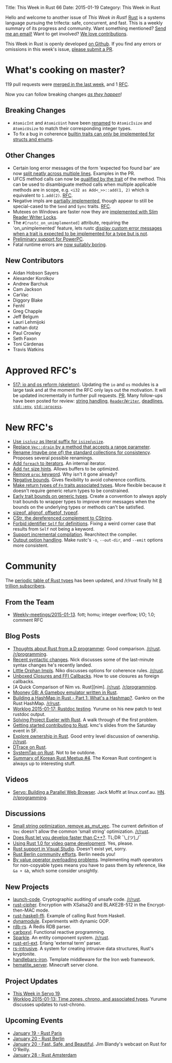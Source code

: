 Title: This Week in Rust 66
Date: 2015-01-19
Category: This Week in Rust

Hello and welcome to another issue of *This Week in Rust*!
[Rust](http://rust-lang.org) is a systems language pursuing the trifecta:
safe, concurrent, and fast. This is a weekly summary of its progress and
community. Want something mentioned? [Send me an
email!](mailto:corey@octayn.net?subject=This%20Week%20in%20Rust%20Suggestion)
Want to get involved? [We love
contributions](https://github.com/mozilla/rust/wiki/Note-guide-for-new-contributors).

This Week in Rust is openly developed [on Github](https://github.com/cmr/this-week-in-rust).
If you find any errors or omissions in this week's issue, [please submit a PR](https://github.com/cmr/this-week-in-rust/pulls).

# What's cooking on master?

119 pull requests were [merged in the last week][code], and 1 [RFC][rfcs].

[code]: https://github.com/rust-lang/rust/pulls?q=is%3Apr+is%3Amerged+merged%3A2015-01-12..2015-01-18
[rfcs]: https://github.com/rust-lang/rfcs/pulls?q=is%3Apr+is%3Amerged+merged%3A2015-01-12..2015-01-18

Now you can follow breaking changes *[as they happen][BitRust]*!

[BitRust]: http://bitrust.octarineparrot.com/

## Breaking Changes

* `AtomicInt` and `AtomicUint` have been [renamed][atomic] to
  `AtomicIsize` and `AtomicUsize` to match their corresponding integer
  types.
* To fix a bug in coherence [builtin traits can only be implemented
  for structs and enums][cohere].

[atomic]: https://github.com/rust-lang/rust/pull/20896
[cohere]: https://github.com/rust-lang/rust/pull/21167

## Other Changes

* Certain long error messages of the form 'expected foo found bar' are
  now [split neatly across multiple lines][multiline]. Examples in the
  PR.
* UFCS method calls can now be [qualified by the trait][ufcs] of the
  method.  This can be used to disambiguate method calls when multiple
  applicable methods are in scope, e.g. `<i32 as Add<_>>::add(1, 2)`
  which is equivalent to `1.add(2)`. [RFC][ufcs-rfc].
* Negative impls are [partially implemented][negimpl], though appear
  to still be special-cased to the `Send` and `Sync`
  traits. [RFC][negimpl-rfc].
* Mutexes on Windows are faster now they are [implemented with Slim
  Reader Writer Locks][mutex].
* The `#[rustc_on_unimplemented]` attribute, requiring the
  'on_unimplemented' feature, lets rustc [display custom error
  messages when a trait is expected to be implemented for a type but
  is not][onun].
* [Preliminary support for PowerPC][powerpc].
* Fatal runtime errors are [now suitably boring][bore].

[multiline]: https://github.com/rust-lang/rust/pull/19870
[mutex]: https://github.com/rust-lang/rust/pull/20367
[onun]: https://github.com/rust-lang/rust/pull/20889
[negimpl]: https://github.com/rust-lang/rust/pull/20972
[negimpl-rfc]: https://github.com/rust-lang/rfcs/blob/master/text/0019-opt-in-builtin-traits.md
[powerpc]: https://github.com/rust-lang/rust/pull/20980
[ufcs]: https://github.com/rust-lang/rust/pull/21077
[ufcs-rfc]: https://github.com/rust-lang/rfcs/blob/master/text/0132-ufcs.md
[bore]: https://github.com/rust-lang/rust/pull/20944

## New Contributors

* Aidan Hobson Sayers
* Alexander Korolkov
* Andrew Barchuk
* Cam Jackson
* CarVac
* Diggory Blake
* Fenhl
* Greg Chapple
* Jeff Belgum
* Lauri Lehmijoki
* nathan dotz
* Paul Crowley
* Seth Faxon
* Toni Cárdenas
* Travis Watkins

# Approved RFC's

* [517: io and os reform (skeleton)][rfc-517]. Updating the `io` and
  `os` modules is a large task and at the moment the RFC only lays out
  the motivation. It will be updated incrementally in further pull
  requests. [PR][rfc-517-pr]. Many follow-ups have been posted for
  review: [string handling][rfc-517-string],
  [`Reader`/`Writer`][rfc-517-readwrite], [deadlines][rfc-517-dead],
  [`std::env`][rfc-517-env], [`std::process`][rfc-517-process].

[rfc-517]: https://github.com/rust-lang/rfcs/blob/master/text/0517-io-os-reform.md
[rfc-517-pr]: https://github.com/rust-lang/rfcs/pull/517
[rfc-517-readwrite]: https://github.com/rust-lang/rfcs/pull/576
[rfc-517-string]: https://github.com/rust-lang/rfcs/pull/575
[rfc-517-dead]: https://github.com/rust-lang/rfcs/pull/577
[rfc-517-env]: https://github.com/rust-lang/rfcs/pull/578
[rfc-517-process]: https://github.com/rust-lang/rfcs/pull/579

# New RFC's

* [Use `isz`/`usz` as literal suffix for `isize`/`usize`][rfc-573-pr].
* [Replace `Vec::drain` by a method that accepts a range parameter][rfc-574-pr].
* [Rename (maybe one of) the standard collections for
  consistency][rfc-580-pr]. Proposes several possible renamings.
* [Add `foreach` to iterators][rfc-582-pr]. An internal iterator.
* [Add `fmt` size hints][rfc-583-pr]. Allows buffers to be optimized.
* [Remove `proc` keyword][rfc-584-pr]. Why isn't it gone already?
* [Negative bounds][rfc-586-pr]. Gives flexibility to avoid coherence
  conflicts.
* [Make return types of `Fn` traits associated
  types][rfc-587-pr]. More flexible because it doesn't require generic
  return types to be constrained.
* [Early trait bounds on generic types][rfc-590-pr]. Create a
  convention to always apply trait bounds to wrapper types to improve
  error messages when the bounds on the underlying types or methods
  can't be satisfied.
* [sizeof, alignof, offsetof, typeof][rfc-591-pr].
* [CStr, the dereferenced complement to CString][rfc-592-pr].
* [Forbid identifier `Self` for definitions][rfc-593-pr]. Fixing a
  weird corner case that results from `Self` not being a keyword.
* [Support incremental compilation][rfc-594-pr]. Rearchitect the
  compiler.
* [Output option handling][rfc-595-pr]. Make rustc's `-o`,
  `--out-dir`, and `--emit` options more consistent.

[rfc-573-pr]: https://github.com/rust-lang/rfcs/pull/573
[rfc-574-pr]: https://github.com/rust-lang/rfcs/pull/574
[rfc-580-pr]: https://github.com/rust-lang/rfcs/pull/580
[rfc-582-pr]: https://github.com/rust-lang/rfcs/pull/582
[rfc-583-pr]: https://github.com/rust-lang/rfcs/pull/583
[rfc-584-pr]: https://github.com/rust-lang/rfcs/pull/584
[rfc-586-pr]: https://github.com/rust-lang/rfcs/pull/586
[rfc-587-pr]: https://github.com/rust-lang/rfcs/pull/587
[rfc-590-pr]: https://github.com/rust-lang/rfcs/pull/590
[rfc-591-pr]: https://github.com/rust-lang/rfcs/pull/591
[rfc-592-pr]: https://github.com/rust-lang/rfcs/pull/592
[rfc-593-pr]: https://github.com/rust-lang/rfcs/pull/593
[rfc-594-pr]: https://github.com/rust-lang/rfcs/pull/594
[rfc-595-pr]: https://github.com/rust-lang/rfcs/pull/595

# Community

The [periodic table of Rust types][period] has been updated, and
/r/rust finally hit [8 trillion subscribers][trill].

[period]: http://cosmic.mearie.org/2014/01/periodic-table-of-rust-types/
[trill]: https://www.reddit.com/r/rust/comments/2sn91h/8_trillion_subscribers_we_did_it_reddit/

## From the Team

* [Weekly-meetings/2015-01-13][mtg]. fott; homu; integer overflow;
  I/O; 1.0; comment RFC

[mtg]: https://github.com/rust-lang/meeting-minutes/blob/master/weekly-meetings/2015-01-13.md

## Blog Posts

* [Thoughts about Rust from a D programmer][d]. Good
  comparison. [/r/rust][d-r-rust]. [/r/programming][d-r-programming].
* [Recent syntactic changes][syntax]. Nick discusses some of the
  last-minute syntax changes he's recently landed.
* [Little Orphan Impls][orphan]. Niko discusses options for coherence
  rules. [/r/rust][orphan-r-rust].
* [Unboxed Closures and FFI Callbacks][ffi]. How to use closures as
  foreign callbacks.
* [A Quick Comparison of Nim
  vs. Rust][nim]. [/r/rust][nim-r-rust]. [/r/programming][nim-r-programming].
* [Mooney GB: A Gameboy emulator written in Rust][mooneye].
* [Building a HashMap in Rust - Part 1: What's a
  Hashmap?][hashmap]. Gankro on the Rust
  HashMap. [/r/rust][hashmap-r-rust].
* [Worklog 2015-01-17: Rustdoc testing][rustdoc]. Yurume on his new
  patch to test rustdoc output.
* [Solving Project Eueler with Rust][euler]. A walk through of the
  first problem.
* [Getting started contributing to Rust][started]. kmc's slides from
  the Saturday event in SF.
* [Explore ownership in Rust][pwned]. Good entry level discussion of
  ownership. [/r/rust][pwned-r-rust].
* [DTrace on Rust][dtrace].
* [SystemTap on Rust][systemtap]. Not to be outdone.
* [Summary of Korean Rust Meetup #4][korea]. The Korean Rust
  contingent is always up to interesting stuff.

[d]: http://blog.dicebot.lv/2015/01/thoughts-about-rust-from-d-programmer.html
[d-r-rust]: https://www.reddit.com/r/rust/comments/2s7bnt/thoughts_about_rust_from_d_programmer/
[d-r-programming]: https://www.reddit.com/r/programming/comments/2s70mm/thoughts_about_rust_from_a_d_programmer/
[nim-hn]: http://news.ycombinator.com/item?id=8883791
[nim-r-rust]: https://www.reddit.com/r/rust/comments/2sd5rv/a_quick_comparison_of_nim_vs_rust/
[nim-r-programming]: https://www.reddit.com/r/programming/comments/2scodb/a_quick_comparison_of_nim_vs_rust/
[syntax]: http://featherweightmusings.blogspot.co.nz/2015/01/recent-syntactic-changes-to-rust.html
[euler]: http://unlogic.co.uk/2015/01/12/solving-project-euler-with-rust-1/
[dtrace]: https://twitter.com/bcantrill/status/555143487482368000
[mooneye]: http://gekkio.fi/blog/2015-01-13-mooneye-gb-a-gameboy-emulator-written-in-rust.html
[systemtap]: https://gist.github.com/cuviper/08239cbae023411a29d9
[orphan]: http://smallcultfollowing.com/babysteps/blog/2015/01/14/little-orphan-impls/
[orphan-r-rust]: https://www.reddit.com/r/rust/comments/2sfm4a/little_orphan_impls_nikos_blog/
[hashmap]: http://cglab.ca/~abeinges/blah/robinhood-part-1/
[hashmap-r-rust]: https://www.reddit.com/r/rust/comments/2sjayc/building_a_hashmap_in_rust_part_1_whats_a_hashmap/
[ffi]: http://aatch.github.io/blog/2015/01/17/unboxed-closures-and-ffi-callbacks/
[rustdoc]: https://lifthrasiir.github.io/rustlog/worklog-2015-01-17.html
[started]: http://kmcallister.github.io/talks/rust/2015-contributing-to-rust/slides.html
[pwned]: http://nercury.github.io/rust/guide/2015/01/19/ownership.html
[pwned-r-rust]: https://www.reddit.com/r/rust/comments/2sv4uv/explore_ownership_system_in_rust/
[korea]: https://gist.github.com/lifthrasiir/93ba9f6aec7bd2113941

## Videos

* [Servo: Building a Parallel Web Browser][servo]. Jack Moffit at
  linux.conf.au. [HN][servo-hn]. [/r/programming][servo-r-programming].

[servo]: https://youtu.be/7q9vIMXSTzc
[servo-hn]: https://news.ycombinator.com/item?id=8899812
[servo-r-programming]: https://www.reddit.com/r/programming/comments/2lcap0/an_introduction_to_servo/

## Discussions

* [Small string optimization, remove as_mut_vec][small]. The current
  definition of `Vec` doesn't allow the common 'small string'
  optimization. [/r/rust][small-r-rust].
* [Does Rust let you develop faster than C++?][fast]. TL;DR ¯\\\_(ツ)_/¯
* [Using Rust 1.0 for video game development][games]. Yes, please.
* [Rust support in Visual Studio][vs]. Doesn't exist yet, sorry.
* [Rust Berlin community efforts][berlin]. Berlin needs you!
* [By value operator overloading problems][over]. Implementing math
  operators for non-copyable types means you have to pass them by
  reference, like `&a + &b`, which some consider unsightly.

[games]: https://www.reddit.com/r/rust/comments/2s4kp9/using_rust_10_for_video_game_development/
[vs]: https://www.reddit.com/r/rust/comments/2s5d65/rust_support_in_visual_studio/
[fast]: https://www.reddit.com/r/rust/comments/2sa2qx/does_rust_let_you_develop_faster_than_c/
[berlin]: https://www.reddit.com/r/rust/comments/2sbkuo/rustberlin_community_efforts/
[small]: http://discuss.rust-lang.org/t/small-string-optimization-remove-as-mut-vec/1320
[small-r-rust]: https://www.reddit.com/r/rust/comments/2slcs8/small_string_optimization_remove_as_mut_vec/
[over]: https://www.reddit.com/r/rust/comments/2srz0g/by_value_operator_overloading_problems/

## New Projects

* [launch-code]. Cryptographic auditing of unsafe code. [/r/rust][launch-code-r-rust].
* [rust-cipher]. Encryption with XSalsa20 and BLAKE2B-512 in the
  Encrypt-then-MAC mode.
* [rust-haskell-ffi]. Example of calling Rust from Haskell.
* [dynamodule]. Experiments with dynamic OOP.
* [rdb-rs]. A Redis RDB parser.
* [carboxyl]. Functional reactive programming.
* [Sparkle]. An entity component system. [/r/rust][Sparkle-r-rust].
* [rust-erl-ext]. Erlang 'external term' parser.
* [rs-intrusive]. A system for creating intrusive data structures,
  Rust's kryptonite.
* [handlebars-iron]. Template middleware for the Iron web framework.
* [hematite_server]. Minecraft server clone.

[launch-code]: https://github.com/kmcallister/launch-code
[launch-code-r-rust]: https://www.reddit.com/r/rust/comments/2sc7oq/cryptographic_signatures_for_auditing_unsafe_code/
[rust-cipher]: https://github.com/zenith-nz/rust-cipher
[rust-haskell-ffi]: https://github.com/aisamanra/rust-haskell-ffi
[dynamodule]: https://github.com/kmcallister/dynamodule
[rdb-rs]: http://fnordig.de/2015/01/15/rdb-rs-fast-and-efficient-rdb-parsing-utility/
[carboxyl]: https://github.com/aepsil0n/carboxyl
[Sparkle]: https://github.com/RustSparkle/Sparkle
[Sparkle-r-rust]: https://www.reddit.com/r/rust/comments/2srrx0/another_entity_component_system/
[rust-erl-ext]: https://github.com/seriyps/rust-erl-ext
[rs-intrusive]: https://github.com/aidancully/rs-intrusive
[handlebars-iron]: https://github.com/sunng87/handlebars-iron
[hematite_server]: https://github.com/PistonDevelopers/hematite_server

## Project Updates

* [This Week in Servo 19][twis].
* [Worklog 2015-01-13: Time zones, chrono, and associated
  types][chrono]. Yurume discusses updates to rust-chrono.

[twis]: http://blog.servo.org/2015/01/13/twis-19/
[chrono]: https://lifthrasiir.github.io/rustlog/worklog-2015-01-13.html

## Upcoming Events

* [January 19 - Rust Paris](http://www.meetup.com/Rust-Paris)
* [January 20 - Rust Berlin](http://www.meetup.com/Rust-Berlin/events/219070839/)
* [January 20 - Fast, Safe, and
  Beautiful](http://www.oreilly.com/pub/e/3291). Jim Blandy's webcast
  on Rust for O'Reilly.
* [January 28 - Rust Amsterdam](http://www.meetup.com/Rust-Amsterdam/events/218908906/)
